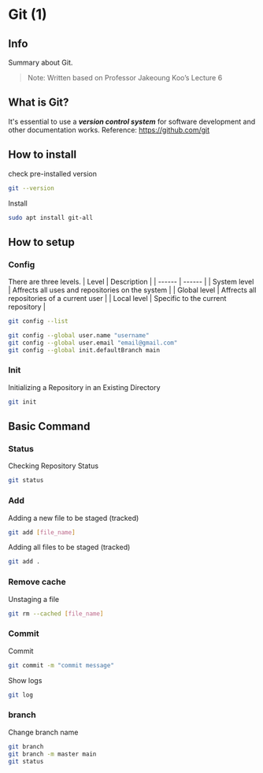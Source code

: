 # Git (1)
## Info
Summary about Git. 
> Note: Written based on Professor Jakeoung Koo’s Lecture 6

## What is Git?
It's essential to use a _**version control system**_ for software development and other documentation works. 
Reference: https://github.com/git

## How to install
check pre-installed version
```sh
git --version
```
Install
```sh
sudo apt install git-all
```
## How to setup
### Config
There are three levels. 
| Level | Description |
| ------ | ------ |
| System level | Affrects all uses and repositories on the system |
| Global level | Affrects all repositories of a current user |
| Local level | Specific to the current repository |

```sh
git config --list
```
```sh
git config --global user.name "username"
git config --global user.email "email@gmail.com"
git config --global init.defaultBranch main
```
### Init
Initializing a Repository in an Existing Directory
```sh
git init
```

## Basic Command
### Status
Checking Repository Status
```sh
git status
```
### Add 
Adding a new file to be staged (tracked)
```sh
git add [file_name]
```
Adding all files to be staged (tracked)
```sh
git add .
```
### Remove cache
Unstaging a file
```sh
git rm --cached [file_name]
```
### Commit
Commit
```sh
git commit -m "commit message"
```
Show logs
```sh
git log
```
### branch
Change branch name
```sh
git branch
git branch -m master main
git status
```
